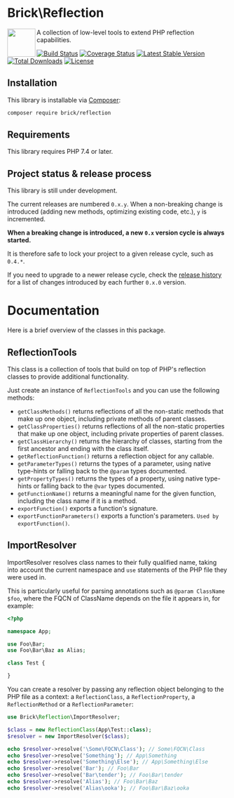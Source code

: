 # Brick\Reflection

<img src="https://raw.githubusercontent.com/brick/brick/master/logo.png" alt="" align="left" height="64">

A collection of low-level tools to extend PHP reflection capabilities.

[![Build Status](https://github.com/brick/reflection/workflows/CI/badge.svg)](https://github.com/brick/reflection/actions)
[![Coverage Status](https://coveralls.io/repos/github/brick/reflection/badge.svg?branch=master)](https://coveralls.io/github/brick/reflection?branch=master)
[![Latest Stable Version](https://poser.pugx.org/brick/reflection/v/stable)](https://packagist.org/packages/brick/reflection)
[![Total Downloads](https://poser.pugx.org/brick/reflection/downloads)](https://packagist.org/packages/brick/reflection)
[![License](https://img.shields.io/badge/license-MIT-blue.svg)](http://opensource.org/licenses/MIT)

## Installation

This library is installable via [Composer](https://getcomposer.org/):

```bash
composer require brick/reflection
```

## Requirements

This library requires PHP 7.4 or later.

## Project status & release process

This library is still under development.

The current releases are numbered `0.x.y`. When a non-breaking change is introduced (adding new methods, optimizing
existing code, etc.), `y` is incremented.

**When a breaking change is introduced, a new `0.x` version cycle is always started.**

It is therefore safe to lock your project to a given release cycle, such as `0.4.*`.

If you need to upgrade to a newer release cycle, check the [release history](https://github.com/brick/reflection/releases)
for a list of changes introduced by each further `0.x.0` version.

# Documentation

Here is a brief overview of the classes in this package.

## ReflectionTools

This class is a collection of tools that build on top of PHP's reflection classes to provide additional functionality.

Just create an instance of `ReflectionTools` and you can use the following methods:

- `getClassMethods()` returns reflections of all the non-static methods that make up one object, including private methods of parent classes.
- `getClassProperties()` returns reflections of all the non-static properties that make up one object, including private properties of parent classes.
- `getClassHierarchy()` returns the hierarchy of classes, starting from the first ancestor and ending with the class itself.
- `getReflectionFunction()` returns a reflection object for any callable.
- `getParameterTypes()` returns the types of a parameter, using native type-hints or falling back to the `@param` types documented.
- `getPropertyTypes()` returns the types of a property, using native type-hints or falling back to the `@var` types documented.
- `getFunctionName()` returns a meaningful name for the given function, including the class name if it is a method.
- `exportFunction()` exports a function's signature.
- `exportFunctionParameters()` exports a function's parameters. `Used by exportFunction()`.

## ImportResolver

ImportResolver resolves class names to their fully qualified name, taking into account the current namespace and `use` statements of the PHP file they were used in.

This is particularly useful for parsing annotations such as `@param ClassName $foo`, where the FQCN of ClassName depends on the file it appears in, for example:

```php
<?php

namespace App;

use Foo\Bar;
use Foo\Bar\Baz as Alias;

class Test {

}
```

You can create a resolver by passing any reflection object belonging to the PHP file as a context: a `ReflectionClass`, a `ReflectionProperty`, a `ReflectionMethod` or a `ReflectionParameter`:

```php
use Brick\Reflection\ImportResolver;

$class = new ReflectionClass(App\Test::class);
$resolver = new ImportResolver($class);

echo $resolver->resolve('\Some\FQCN\Class'); // Some\FQCN\Class
echo $resolver->resolve('Something'); // App\Something
echo $resolver->resolve('Something\Else'); // App\Something\Else
echo $resolver->resolve('Bar'); // Foo\Bar
echo $resolver->resolve('Bar\tender'); // Foo\Bar\tender
echo $resolver->resolve('Alias'); // Foo\Bar\Baz
echo $resolver->resolve('Alias\ooka'); // Foo\Bar\Baz\ooka
```
